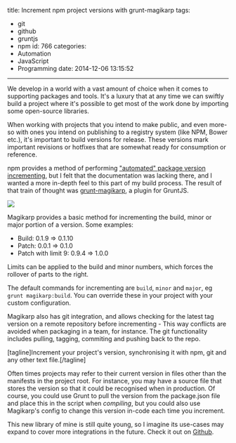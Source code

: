title: Increment npm project versions with grunt-magikarp
tags:
  - git
  - github
  - gruntjs
  - npm
id: 766
categories:
  - Automation
  - JavaScript
  - Programming
date: 2014-12-06 13:15:52
---

We develop in a world with a vast amount of choice when it comes to supporting packages and tools. It's a luxury that at any time we can swiftly build a project where it's possible to get most of the work done by importing some open-source libraries.

When working with projects that you intend to make public, and even more-so with ones you intend on publishing to a registry system (like NPM, Bower etc.), it's important to build versions for release. These versions mark important revisions or hotfixes that are somewhat ready for consumption or reference.

npm provides a method of performing ["automated" package version incrementing](https://www.npmjs.org/doc/cli/npm-version.html), but I felt that the documentation was lacking there, and I wanted a more in-depth feel to this part of my build process. The result of that train of thought was [grunt-magikarp](https://github.com/perry-mitchell/grunt-magikarp), a plugin for GruntJS.

![](https://nodei.co/npm/grunt-magikarp.png?downloads=true&amp;downloadRank=true&amp;stars=true)

Magikarp provides a basic method for incrementing the build, minor or major portion of a version. Some examples:

*   Build: 0.1.9 => 0.1.10
*   Patch: 0.0.1 => 0.1.0
*   Patch with limit 9: 0.9.4 => 1.0.0

Limits can be applied to the build and minor numbers, which forces the rollover of parts to the right.

The default commands for incrementing are `build`, `minor` and `major`, eg `grunt magikarp:build`. You can override these in your project with your custom configuration.

Magikarp also has git integration, and allows checking for the latest tag version on a remote repository before incrementing - This way conflicts are avoided when packaging in a team, for instance. The git functionality includes pulling, tagging, commiting and pushing back to the repo.

[tagline]Increment your project's version, synchronising it with npm, git and any other text file.[/tagline]

Often times projects may refer to their current version in files other than the manifests in the project root. For instance, you may have a source file that stores the version so that it could be recognised when in production. Of course, you could use Grunt to pull the version from the package.json file and place this in the script when _compiling_, but you could also use Magikarp's config to change this version in-code each time you increment.

This new library of mine is still quite young, so I imagine its use-cases may expand to cover more integrations in the future. Check it out on [Github](https://github.com/perry-mitchell/grunt-magikarp).